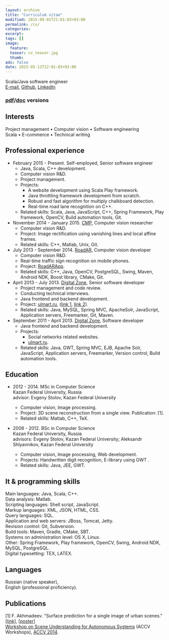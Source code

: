 ```yaml
---
layout: archive
title: "Curriculum vitae"
modified: 2015-09-01T21:01:03+03:00
permalink: /cv/
categories:
excerpt:
tags: []
image:
  feature:
  teaser: cv_teaser.jpg
  thumb:
ads: false
date: 2015-05-12T22:01:03+03:00
---
```


Scala/Java software engineer  
[E-mail], [Github], [LinkedIn]

### [pdf](/cv.pdf)/[doc](/cv.doc) versions

## Interests
Project management • Computer vision • Software engineering  
Scala • E-commerce • Technical writing

## Professional experience
* February 2015 - Present. Self-employed, Senior software engineer
	* Java, Scala, C++ development.
	* Computer vision R&D.
	* Project management.
	* Projects:
		* A website development using Scala Play framework.
		* Java throttling framework development from scratch.
		* Robust and fast algorithm for multiply chalkboard detection.
		* Real-time road lane recognition on C++.
	* Related skills: Scala, Java, JavaScript, C++, Spring Framework, Play framework, OpenCV, Build automation tools, Git.
* November 2014 - January 2015. [CMP], Computer vision researcher
	* Computer vision R&D.
	* Project: Image rectification using vanishing lines and local affine frames.
	* Related skills: C++, Matlab, Unix, Git.
* July 2013 - September 2014. [RoadAR], Computer vision developer
	* Computer vision R&D.
	* Real-time traffic sign recognition on mobile phones.
	* Project: [RoadARApp](https://play.google.com/store/apps/details?id=ru.roadar.android).
	* Related skills: C++, Java, OpenCV, PostgreSQL, Swing, Maven, Android NDK, Boost library, CMake, Git.
* April 2013 - July 2013. [Digital Zone], Senior software developer
	* Project management and code review.
	* Conducting technical interviews.
	* Java frontend and backend development.
	* Project: [ulmart.ru], ([link 1](http://dz.ru/portfolio/clients/ulmart/release_1-0/), [link 2](http://dz.ru/portfolio/clients/ulmart/release_2-0)).
	* Related skills: Java, MySQL, Spring MVC, ApacheSolr, JavaScript, Application servers, Freemarker, Git, Maven.
* September 2011 - April 2013. [Digital Zone], Software developer
	* Java frontend and backend development.
	* Projects:
		* Social networks related websites.
		* [ulmart.ru].
	* Related skills: Java, GWT, Spring MVC, EJB, Apache Solr, JavaScript, Application servers, Freemarker, Version control, Build automation tools.

## Education
* 2012 - 2014. MSc in Computer Science  
Kazan Federal University, Russia  
advisor: Evgeny Stolov, Kazan Federal University  
	* Computer vision, Image processing.
	* Project: 3D scene reconstruction from a single view. Publication: [1].
	* Related skills: Matlab, C++, TeX.

* 2008 - 2012. BSc in Computer Science  
Kazan Federal University, Russia  
advisors: Evgeny Stolov, Kazan Federal University; Aleksandr Shlyannikov, Kazan Federal University
	* Computer vision, Image processing, Web development.
	* Projects: Handwritten digit recognition, E-library using GWT .
	* Related skills: Java, JEE, GWT.

## It & programming skills
Main languages: Java, Scala, C++.  
Data analysis: Matlab.  
Scripting languages: Shell script, JavaScript.  
Markup languages: XML, JSON, HTML, CSS.  
Query languages: SQL.  
Application and web servers: JBoss, Tomcat, Jetty.  
Revision control: Git, Subversion.  
Build tools: Maven, Gradle, CMake, SBT.  
Systems on administration level: OS X, Linux.  
Other: Spring Framework, Play framework, OpenCV, Swing, Android NDK, MySQL, PostgreSQL.  
Digital typesetting: TEX, LATEX.

## Languages
Russian (native speaker),  
English (professional proficiency).

## Publications
[1] F. Akhmadeev. "Surface prediction for a single image of urban scenes." [[link]](http://dx.doi.org/10.1007/978-3-319-16628-5_27), [[poster]](/content/surface-prediction/poster.pdf)  
[Workshop on Scene Understanding for Autonomous Systems](http://www.cvc.uab.es/adas/suas2014/) (ACCV Workshops), [ACCV 2014](http://www.accv2014.org).

[E-mail]: mailto:foat.akhmadeev@gmail.com
[Github]: https://github.com/foat
[LinkedIn]: https://linkedin.com/in/akhmadeevfoat

[CMP]: http://cmp.felk.cvut.cz
[RoadAR]: http://roadar.ru
[Digital Zone]: http://dz.ru
[ulmart.ru]: http://www.ulmart.ru